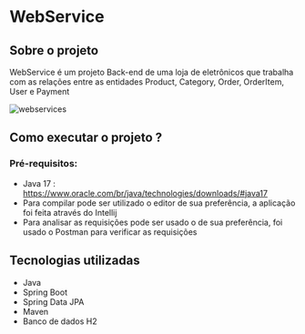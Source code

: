 # WebService

## Sobre o projeto
WebService é um projeto Back-end de uma loja de eletrônicos que trabalha com as relações entre as entidades Product, Category, Order, OrderItem, User e Payment 

![webservices](https://github.com/arthurccamargo/WebServices/assets/118135851/d8b4c8fb-6863-4c76-bf1c-cd193e2e055d)

## Como executar o projeto ?
### Pré-requisitos:
* Java 17 : https://www.oracle.com/br/java/technologies/downloads/#java17
* Para compilar pode ser utilizado o editor de sua preferência, a aplicação foi feita através do Intellij
* Para analisar as requisições pode ser usado o de sua preferência, foi usado o Postman para verificar as requisições

## Tecnologias utilizadas
* Java
* Spring Boot
* Spring Data JPA
* Maven
* Banco de dados H2  
